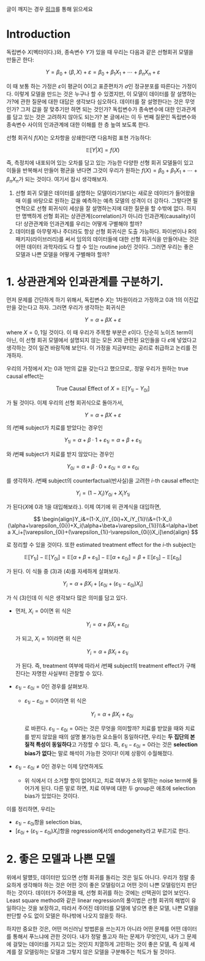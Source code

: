 글이 깨지는 경우 [링크](https://www.notion.so/Causal-Inference-Linear-Regression-87b0aa06766944eeb683232b9e1225d1?pvs=21)를 통해 읽으세요

# Introduction

독립변수 $X$(벡터이다.)와, 종속변수 $Y$가 있을 때 우리는 다음과 같은 선형회귀 모델을 만들곤 한다:

$$
Y=\beta_0+\langle\beta,X\rangle+\varepsilon=\beta_0+\beta_1X_1+\cdots+\beta_nX_n+\varepsilon
$$

이 때 보통 하는 가정은 $\varepsilon$이 평균이 0이고 표준편차가 $\sigma$인 정규분포를 따른다는 가정이다. 이렇게 모델을 만드는 것은 누구나 할 수 있겠지만, 이 모델이 데이터를 잘 설명하는가?에 관한 질문에 대한 대답은 생각보다 심오하다. 데이터를 잘 설명한다는 것은 무엇인가? 그저 값을 잘 맞추기만 하면 되는 것인가? 독립변수가 종속변수에 대한 인과관계를 담고 있는 것은 고려하지 않아도 되는가? 본 글에서는 이 두 번째 질문인 독립변수와 종속변수 사이의 인과관계에 대한 이해를 한 층 높여 보도록 한다.

선형 회귀식 $f(X)$는 오차항을 상쇄한다면 다음처럼 표현 가능하다:

$$
\mathbb{E}[Y|X]=f(X)
$$

즉, 측정치에 내포되어 있는 오차를 담고 있는 가능한 다양한 선형 회귀 모델들이 있고 이들을 반복해서 만들어 평균을 낸다면 그것이 우리가 원하는 $f(X)=\beta_0+\beta_1X_1+\cdots+\beta_nX_n$가 되는 것이다. 여기서 잠시 생각해보자.

1. 선형 회귀 모델은 데이터를 설명하는 모델이라기보다는 새로운 데이터가 들어왔을 때 이를 바탕으로 원하는 값을 예측하는 예측 모델의 성격이 더 강하다. 그렇다면 필연적으로 선형 회귀식이 세상을 잘 설명하는지에 대한 질문을 할 수밖에 없다. 하지만 명백하게 선형 회귀는 상관관계(correlation)가 아니라 인과관계(causality)이다! 상관관계와 인과관계를 우리는 어떻게 구별해야 할까?
2. 데이터를 아무렇게나 주더라도 항상 선형 회귀식은 도출 가능하다. 파이썬이나 R의 패키지(라이브러리)를 써서 임의의 데이터들에 대한 선형 회귀식을 만들어내는 것은 어떤 데이터 과학자라도 다 할 수 있는 routine job인 것이다. 그러면 우리는 좋은 모델과 나쁜 모델을 어떻게 구별해야 할까?

# 1. 상관관계와 인과관계를 구분하기.

먼저 문제를 간단하게 하기 위해서, 독립변수 $X$는 1차원이라고 가정하고 $0$과 $1$의 이진값만을 갖는다고 하자. 그러면 우리가 생각하는 회귀식은 

$$
Y=\alpha+\beta X+\varepsilon
$$

where $X=0,1$일 것이다. 이 때 우리가 주목할 부분은 $\varepsilon$이다. 단순히 노이즈 term이 아닌, 이 선형 회귀 모델에서 설명되지 않는 모든 $X$와 관련된 요인들을 다 $\varepsilon$에 넣었다고 생각하는 것이 일견 바람직해 보인다. 이 가정을 지금부터는 공리로 취급하고 논리를 전개하자.

우리의 가정에서 $X$는 0과 1만의 값을 갖는다고 했으므로,. 정말 우리가 원하는 true causal effect는

$$
\text{True Causal Effect of }X=\mathbb{E}[Y_{1i}-Y_{0i}]
$$

가 될 것이다. 이제 우리의 선형 회귀식으로 돌아가서, 

$$
Y=\alpha+\beta X+\varepsilon
$$

의 $i$번째 subject가 치료를 받았다는 경우인

$$
Y_{1i}=\alpha+\beta\cdot1+\varepsilon_{1i}=\alpha+\beta+\varepsilon_{1i}
$$

와 $i$번째 subject가 치료를 받지 않았다는 경우인

$$
Y_{0i}=\alpha+\beta\cdot0+\varepsilon_{0i}=\alpha+\varepsilon_{0i}
$$

를 생각하자. $i$번째 subject의 counterfactual(반사실)을 고려한 $i$-th causal effect는

$$
Y_i=(1-X_i)Y_{0i}+X_iY_{1i}
$$

가 된다($X$에 0과 1을 대입해보라.). 이제 여기에 위 관계식을 대입하면,

$$
\begin{align}Y_i&=(1-X_i)Y_{0i}+X_iY_{1i}\\&=(1-X_i)(\alpha+\varepsilon_{0i})+X_i(\alpha+\beta+\varepsilon_{1i})\\&=\alpha+\beta X_i+[\varepsilon_{0i}+(\varepsilon_{1i}-\varepsilon_{0i})X_i]\end{align}
$$

로 정리할 수 있을 것이다. 또한 estimated treatment effect for the $i$-th subject는

$$
\begin{equation}\mathbb{E}[Y_{1i}]-\mathbb{E}[Y_{0i}]=\mathbb{E}[\alpha+\beta+\varepsilon_{1i}]-\mathbb{E}[\alpha+\varepsilon_{0i}]=\beta+\mathbb{E}[\varepsilon_{1i}]-\mathbb{E}[\varepsilon_{0i}]\end{equation}
$$

가 된다. 이 식들 중 $(3)$과 $(4)$를 자세하게 살펴보자.

$$
Y_i=\alpha+\beta X_i+[\varepsilon_{0i}+(\varepsilon_{1i}-\varepsilon_{0i})X_i]
$$

가 식 $(3)$인데 이 식은 생각보다 많은 의미를 담고 있다. 

- 먼저, $X_i=0$이면 위 식은
    
    $$
    Y_i=\alpha+\beta X_i+\varepsilon_{0i}
    $$
    
    가 되고, $X_i=1$이라면 위 식은
    
    $$
    Y_i=\alpha+\beta X_i+\varepsilon_{1i}
    $$
    
    가 된다. 즉, treatment 여부에 따라서 $i$번째 subject의 treatment effect가 구해진다는 자명한 사실부터 관찰할 수 있다.
    
- $\varepsilon_{1i}-\varepsilon_{0i}=0$인 경우를 살펴보자.
    - $\varepsilon_{1i}-\varepsilon_{0i}=0$이라면 위 식은
        
        $$
        Y_i=\alpha+\beta X_i+\varepsilon_{0i}
        $$
        
        로 바뀐다. $\varepsilon_{1i}-\varepsilon_{0i}=0$라는 것은 무엇을 의미할까? 치료를 받았을 때와 치료를 받지 않았을 때의 설명 불가능한 요소들이 동일하다면, 우리는 **두 집단의 본질적 특성이 동일하다**고 가정할 수 있다. 즉,  $\varepsilon_{1i}-\varepsilon_{0i}=0$라는 것은 **selection bias가 없다**는 말로 해석이 가능한 것이다! 이제 상황이 수월해졌다.
        
- $\varepsilon_{1i}-\varepsilon_{0i}\neq0$인 경우는 이제 당연하게도
    - 위 식에서 더 소거할 항이 없어지고, 치료 여부가 소위 말하는 noise term에 들어가게 된다. 다른 말로 하면, 치료 여부에 대한 두 group은 애초에 selection bias가 있었다는 것이다.

이를 정리하면, 우리는

- $\varepsilon_{1i}-\varepsilon_{0i}$항을 selection bias,
- $[\varepsilon_{0i}+(\varepsilon_{1i}-\varepsilon_{0i})X_i]$항을 regression에서의 endogeneity라고 부르기로 한다.

# 2. 좋은 모델과 나쁜 모델

위에서 말헀듯, 데이터만 있으면 선형 회귀를 돌리는 것은 일도 아니다. 우리가 정말 중요하게 생각해야 하는 것은 어떤 것이 좋은 모델링이고 어떤 것이 나쁜 모델링인지 판단하는 것이다. 데이터가 주어졌을 때, 선형 회귀를 하는 것에는 선택권이 없어 보인다. Least square method와 같은 linear regression의 풀이법은 선형 회귀의 해법이 유일하다는 것을 보장하고, 따라서 주어진 데이터를 모델에 넣으면 좋은 모델, 나쁜 모델을 판단할 수도 없이 모델은 하나밖에 나오지 않을듯 하다.

하지만 중요한 것은, 어떤 머신러닝 방법론을 쓰는지가 아니라 어떤 문제를 어떤 데이터를 통해서 푸느냐에 관한 것이다. 내가 정말 풀고자 하는 문제가 무엇인지, 내가 그 문제에 걸맞는 데이터를 가지고 있는 것인지 치열하게 고민하는 것이 좋은 모델, 즉 실제 세계를 잘 모델링하는 모델과 그렇지 않은 모델을 구분해주는 척도가 될 것이다.
